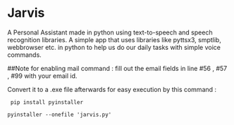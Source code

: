 # Jarvis
A Personal Assistant made in python using text-to-speech and speech recognition libraries.
A simple app that uses libraries like pyttsx3, smptlib, webbrowser etc. in python to help us do our daily tasks with simple voice commands.

##Note for enabling mail command : fill out the email fields in line #56 , #57 , #99 with your email id.

Convert it to a .exe file afterwards for easy execution by this command :

 ``` pip install pyinstaller```

  
  ```pyinstaller --onefile 'jarvis.py'```

